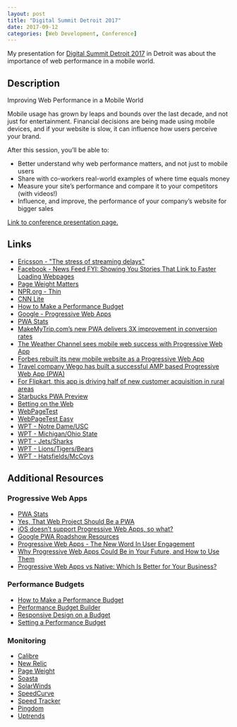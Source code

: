 ```yaml
---
layout: post
title: "Digital Summit Detroit 2017"
date: 2017-09-12
categories: [Web Development, Conference]
---
```

My presentation for [Digital Summit Detroit 2017](https://detroit.digitalsummit.com/) in Detroit was about the importance of web performance in a mobile world.
<!-- more -->

## Description

Improving Web Performance in a Mobile World

Mobile usage has grown by leaps and bounds over the last decade, and not just for entertainment. Financial decisions are being made using mobile devices, and if your website is slow, it can influence how users perceive your brand.

After this session, you’ll be able to:

- Better understand why web performance matters, and not just to mobile users
- Share with co-workers real-world examples of where time equals money
- Measure your site’s performance and compare it to your competitors (with videos!)
- Influence, and improve, the performance of your company’s website for bigger sales

[Link to conference presentation page.](https://detroit.digitalsummit.com/session/improving-web-performance-mobile-world/)

## Links

- [Ericsson - "The stress of streaming delays"](http://www.ericsson.com/res/docs/2016/mobility-report/emr-feb-2016-the-stress-of-steaming-delays.pdf)
- [Facebook - News Feed FYI: Showing You Stories That Link to Faster Loading Webpages](https://newsroom.fb.com/news/2017/08/news-feed-fyi-showing-you-stories-that-link-to-faster-loading-webpages/)
- [Page Weight Matters](http://blog.chriszacharias.com/page-weight-matters)
- [NPR.org - Thin](http://thin.npr.org/)
- [CNN Lite](http://lite.cnn.io/en)
- [How to Make a Performance Budget](http://v3.danielmall.com/articles/how-to-make-a-performance-budget/)
- [Google - Progressive Web Apps](https://developers.google.com/web/progressive-web-apps/)
- [PWA Stats](https://www.pwastats.com/)
- [MakeMyTrip.com’s new PWA delivers 3X improvement in conversion rates](https://developers.google.com/web/showcase/2017/make-my-trip)
- [The Weather Channel sees mobile web success with Progressive Web App](https://developers.google.com/web/showcase/2016/weather-channel)
- [Forbes rebuilt its new mobile website as a Progressive Web App](http://www.niemanlab.org/2017/03/forbes-rebuilt-its-new-mobile-website-as-a-progressive-web-app/)
- [Travel company Wego has built a successful AMP based Progressive Web App (PWA)](https://www.youtube.com/watch?v=_pmjBZi5zY0)
- [For Flipkart, this app is driving half of new customer acquisition in rural areas](http://tech.economictimes.indiatimes.com/news/internet/for-flipkart-this-app-makes-rural-connect/59676200)
- [Starbucks PWA Preview](https://preview.starbucks.com/)
- [Betting on the Web](https://joreteg.com/blog/betting-on-the-web)
- [WebPageTest](https://www.webpagetest.org/)
- [WebPageTest Easy](https://www.webpagetest.org/easy)
- [WPT - Notre Dame/USC](https://www.webpagetest.org/video/compare.php?tests=170908_M1_6ec87cb28bf547650f30c712abd43c59,170908_FY_6a8d7009b323f6125b2a81eb2bfc0c5a)
- [WPT - Michigan/Ohio State](https://www.webpagetest.org/video/compare.php?tests=170906_ZN_13b144141fd9da4cf2f19563c500150b,170906_DK_55c45e56305694e2629bd6cd268b3631)
- [WPT - Jets/Sharks](https://www.webpagetest.org/video/compare.php?tests=170906_CG_bb57a080acdf7c8c602c59a6ce8c383b,170906_ES_930c8b19fc3a912ed11f0e019274b22a)
- [WPT - Lions/Tigers/Bears](https://www.webpagetest.org/video/compare.php?tests=170912_QR_afad316434633c483a1cb5ac444d7e4b,170912_CC_ca3d301d379081b1e78afa0cb67c4ec9,170912_8Y_6fdcb2327e1445e7a53f4d95a4db31c3)
- [WPT - Hatsfields/McCoys](https://www.webpagetest.org/video/compare.php?tests=170906_MP_87a7b4cca0766377bfa9272efac40584,170906_4Y_8ab98f87bc562205809b3b927ae9ed01)

## Additional Resources

### Progressive Web Apps

- [PWA Stats](https://www.pwastats.com/)
- [Yes, That Web Project Should Be a PWA](https://alistapart.com/article/yes-that-web-project-should-be-a-pwa)
- [iOS doesn’t support Progressive Web Apps, so what?](https://cloudfour.com/thinks/ios-doesnt-support-progressive-web-apps-so-what/)
- [Google PWA Roadshow Resources](https://docs.google.com/document/d/1WO6-FFpfj7yktQcxm1XqpXDrQGQxenpVKkZfWplkHFg/)
- [Progressive Web Apps - The New Word In User Engagement](https://clockwise.software/blog/progressive-web-apps-the-new-word-in-user-engagement/)
- [Why Progressive Web Apps Could Be in Your Future, and How to Use Them](https://dzone.com/articles/why-progressive-web-apps-could-be-in-your-future-a)
- [Progressive Web Apps vs Native: Which Is Better for Your Business?](https://www.technology.org/2017/07/28/progressive-web-apps-vs-native-which-is-better-for-your-business/)

### Performance Budgets

- [How to Make a Performance Budget](http://v3.danielmall.com/articles/how-to-make-a-performance-budget/)
- [Performance Budget Builder](http://bradfrost.com/blog/post/performance-budget-builder/)
- [Responsive Design on a Budget](https://clearleft.com/posts/98)
- [Setting a Performance Budget](https://timkadlec.com/2013/01/setting-a-performance-budget/)

### Monitoring

- [Calibre](https://calibreapp.com/)
- [New Relic](https://newrelic.com/)
- [Page Weight](https://pageweight.imgix.com/)
- [Soasta](https://www.soasta.com/)
- [SolarWinds](http://www.solarwinds.com/web-performance-monitor)
- [SpeedCurve](https://speedcurve.com/)
- [Speed Tracker](https://speedtracker.org/)
- [Pingdom](https://www.pingdom.com/)
- [Uptrends](https://www.uptrends.com/)

